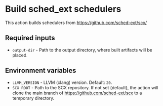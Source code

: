 # Build sched_ext schedulers

This action builds schedulers from https://github.com/sched-ext/scx/

## Required inputs

* `output-dir` - Path to the output directory, where built artifacts will be placed.

## Environment variables

* `LLVM_VERSION` - LLVM (clang) version. Default: `20`.
* `SCX_ROOT` - Path to the SCX repository. If not set (default), the action will clone the main branch of https://github.com/sched-ext/scx to a temporary directory.